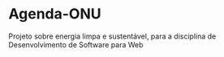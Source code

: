 # Agenda-ONU
Projeto sobre energia limpa e sustentável, para a disciplina de Desenvolvimento de Software para Web

